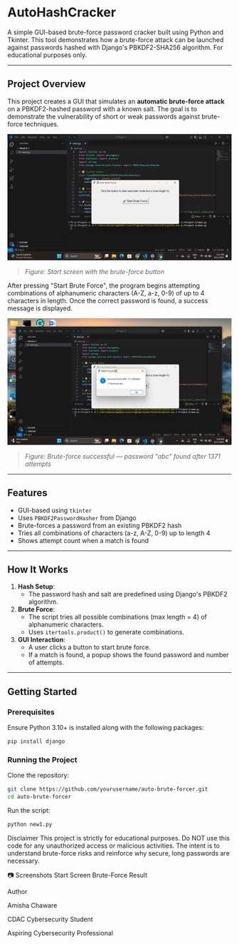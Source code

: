 ﻿# AutoHashCracker

A simple GUI-based brute-force password cracker built using Python and Tkinter. This tool demonstrates how a brute-force attack can be launched against passwords hashed with Django's PBKDF2-SHA256 algorithm. For educational purposes only.

---

## Project Overview

This project creates a GUI that simulates an **automatic brute-force attack** on a PBKDF2-hashed password with a known salt. The goal is to demonstrate the vulnerability of short or weak passwords against brute-force techniques.

![GUI Start](./Screenshot%20(28).png)
> *Figure: Start screen with the brute-force button*

After pressing "Start Brute Force", the program begins attempting combinations of alphanumeric characters (A-Z, a-z, 0-9) of up to 4 characters in length. Once the correct password is found, a success message is displayed.

![Password Found](./Screenshot%20(29).png)
> *Figure: Brute-force successful — password "abc" found after 1371 attempts*

---

## Features

- GUI-based using `tkinter`
- Uses `PBKDF2PasswordHasher` from Django
- Brute-forces a password from an existing PBKDF2 hash
- Tries all combinations of characters (a-z, A-Z, 0-9) up to length 4
- Shows attempt count when a match is found

---

## How It Works

1. **Hash Setup**: 
   - The password hash and salt are predefined using Django's PBKDF2 algorithm.
2. **Brute Force**: 
   - The script tries all possible combinations (max length = 4) of alphanumeric characters.
   - Uses `itertools.product()` to generate combinations.
3. **GUI Interaction**: 
   - A user clicks a button to start brute force.
   - If a match is found, a popup shows the found password and number of attempts.

---

## Getting Started

### Prerequisites

Ensure Python 3.10+ is installed along with the following packages:

```bash
pip install django
```

### Running the Project

Clone the repository:
```bash
git clone https://github.com/yourusername/auto-brute-forcer.git
cd auto-brute-forcer
```
Run the script:
```bash
python new1.py
```

Disclaimer
This project is strictly for educational purposes.
Do NOT use this code for any unauthorized access or malicious activities. The intent is to understand brute-force risks and reinforce why secure, long passwords are necessary.

📷 Screenshots
Start Screen	Brute-Force Result

Author

Amisha Chaware

CDAC Cybersecurity Student

Aspiring Cybersecurity Professional
